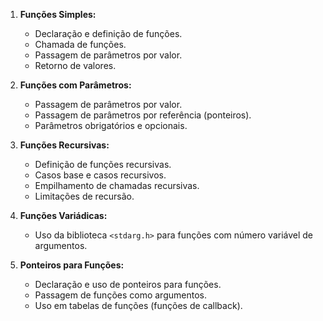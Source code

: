 1. **Funções Simples:**
   - Declaração e definição de funções.
   - Chamada de funções.
   - Passagem de parâmetros por valor.
   - Retorno de valores.

2. **Funções com Parâmetros:**
   - Passagem de parâmetros por valor.
   - Passagem de parâmetros por referência (ponteiros).
   - Parâmetros obrigatórios e opcionais.

3. **Funções Recursivas:**
   - Definição de funções recursivas.
   - Casos base e casos recursivos.
   - Empilhamento de chamadas recursivas.
   - Limitações de recursão.

4. **Funções Variádicas:**
   - Uso da biblioteca `<stdarg.h>` para funções com número variável de argumentos.

5. **Ponteiros para Funções:**
   - Declaração e uso de ponteiros para funções.
   - Passagem de funções como argumentos.
   - Uso em tabelas de funções (funções de callback).